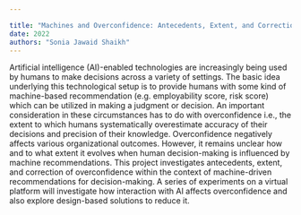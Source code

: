 ```yaml
---

title: "Machines and Overconfidence: Antecedents, Extent, and Correction"
date: 2022
authors: "Sonia Jawaid Shaikh"
---
```




Artificial intelligence (AI)-enabled technologies are increasingly being used by humans to make decisions across a variety of settings. The basic idea underlying this technological setup is to provide humans with some kind of machine-based recommendation (e.g. employability score, risk score) which can be utilized in making a judgment or decision. An important consideration in these circumstances has to do with overconfidence i.e., the extent to which humans systematically overestimate accuracy of their decisions and precision of their knowledge. Overconfidence negatively affects various organizational outcomes. However, it remains unclear how and to what extent it evolves when human decision-making is influenced by machine recommendations. This project investigates antecedents, extent, and correction of overconfidence within the context of machine-driven recommendations for decision-making. A series of experiments on a virtual platform will investigate how interaction with AI affects overconfidence and also explore design-based solutions to reduce it.



